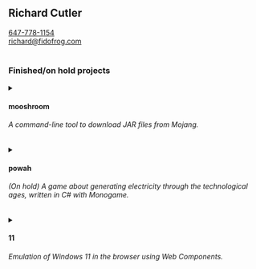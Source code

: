 <!--
**devcutler/devcutler** is a ✨ _special_ ✨ repository because its `README.md` (this file) appears on your GitHub profile.

Here are some ideas to get you started:

- 🔭 I’m currently working on ...
- 🌱 I’m currently learning ...
- 👯 I’m looking to collaborate on ...
- 🤔 I’m looking for help with ...
- 💬 Ask me about ...
- 📫 How to reach me: ...
- 😄 Pronouns: ...
- ⚡ Fun fact: ...
-->

## Richard Cutler

[647-778-1154](tel:+16477781154)
<br>
[richard@fidofrog.com](mailto:richard@fidofrog.com)
<br><br>

### Finished/on hold projects

<!-- mooshroom -->

<details>
<summary>
<h4>mooshroom</h4> <h6>A command-line tool to download JAR files from Mojang.</h6>
</summary>

This is a tool I developed to help me personally with downloading any version of Minecraft as a JAR file in an automatic way. I needed a simple way to get JAR files that I could use via either a command line (over SSH, in this case), or via a secondary tool, like a UI I wrote for my personal usage to manage my own Minecraft server for my friends.

</details>


<!-- powah -->

<details>
<summary>
<h4>powah</h4> <h6>(On hold) A game about generating electricity through the technological ages, written in C# with Monogame.</h6>
</summary>

I love automation, real-time strategy, and resource management games. Factorio and Age Of Empires 2 with my dad are some of my fondest memories, and they've always been my favorite games, even now, ten years later. Resource management is something that is incredibly fun for me, and I really enjoy designing systems to maximise efficiency and optimise production methods.

![factorio2](https://github.com/user-attachments/assets/b1f24bf1-3eaa-4411-aa46-ed2fd3209fab)

I started writing powah because I wanted the experience of making a game, from scratch, without using gigantic tools and engines such as Unity or Unreal Engine. I chose [Monogame](https://monogame.net/) because it has the exact amount of control I want to have, the exact amount of do-it-myself I wanted to do, but provided a solid foundation to start on and a good system of organisation for my code.

<img src="https://github.com/user-attachments/assets/b77aca80-8d70-4384-a591-a5cd27926329" width=600>


This game is my favorite project, because I understand some of the ways it's awesome. It's not just a simple webapp, not just some HTML thrown together. I get to play with real efficiency, real optimisation, and see the effects of my work in a real window on my system. This gave (and still gives) me new perspectives and insight into what goes on in development, especially with native apps.

</details>

<!-- w11 -->

<details>
<summary>
<h4>11</h4> <h6>Emulation of Windows 11 in the browser using Web Components.</h6>
</summary>

Initially, I had intended to have a simple-ish re-creation of the Windows Out-Of-Box-Experience, in the browser. Feature creep got me, and I soon had a list of things I wanted to implement that would make the emulation have nearly entire feature-parity with the actual operating system, including a fully-featured filesystem, launchable and "installable" apps, and a full emulation of the desktop experience, including "system-wide" volume and screen controls.

<img src="https://github.com/user-attachments/assets/869b2534-b7c4-46ab-a365-b8f28cfb468b" height=300>

Obviously, this was a huge task, and I have since stopped developing that project, as it was out of scope and had derailed into an inordinate amount of work. I was not particularly happy with how I'd led myself into a hole with it. If I were to do it again, I'd like to create a design document ahead of time, list out the feature set I would like to implement, and possibly create some different workflows for creating assets and completing features.

<img src="https://github.com/user-attachments/assets/d365b92e-4671-43e2-9e8e-73c5d6a2e607" height=300>

This was a fun project, and I gained a lot of insight throughout the process of developing to the point I got to. It was very instructive in how scope moves fluidly, and often goes wildly out of capability. This project turned into a hugely informative and enjoyable experience, even though I never reached a conclusion. I'd love to start this again someday and take it from the top.

</details>
